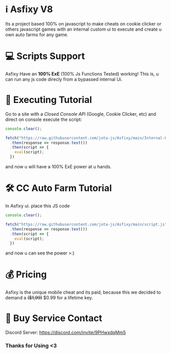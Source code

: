 # ℹ️ Asfixy V8
Its a project based 100% on javascript to make cheats on cookie clicker or others javascript games with an internal custom ui to execute and create u own auto farms for any game.

# 💻 Scripts Support
Asfixy Have an **__100% ExE__** (100% Js Functions Tested) working! This is, u can run any js code direcly from a bypassed internal Ui.

# 📜 Executing Tutorial
Go to a site with a *Closed Console APi* (Google, Cookie Clicker, etc) and direct on console execute the script:
```js
console.clear();

fetch("https://raw.githubusercontent.com/jota-js/Asfixy/main/Internal-Ui")
  .then(response => response.text())
  .then(script => {
    eval(script);
  })
```

and now u will have a 100% ExE power at u hands.

# 🛠️ CC Auto Farm Tutorial
In Asfixy ui. place this JS code
```js
console.clear();

fetch("https://raw.githubusercontent.com/jota-js/Asfixy/main/script.js")
  .then(response => response.text())
  .then(script => {
    eval(script);
  })
```

and now u can see the power >:)

# 💰 Pricing
Asfixy is the unique mobile cheat and its paid, because this we decided to demand a ~~($1,99)~~ $0.99 for a lifetime key.

# 📱 Buy Service Contact 
Discord Server: https://discord.com/invite/9PHwxdqMm5

### Thanks for Using <3
